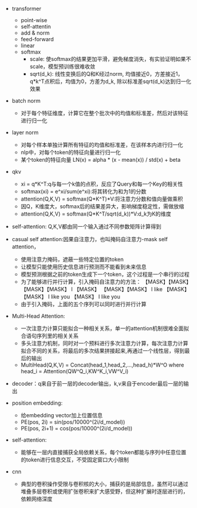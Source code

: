 * transformer
    - point-wise
    - self-attentin
    - add & norm
    - feed-forward
    - linear
    - softmax
        - scale: 使softmax的结果更加平滑，避免梯度消失，有实验证明如果不scale，模型预训练很难收敛
        - sqrt(d_k): 线性变换后的Q和K经过norm, 均值接近0，方差接近1， q*k^T点积后，均值为0，方差为d_k, 除以标准差sqrt(d_k)达到归一化效果

* batch norm
    - 对于每个特征维度，计算它在整个批次中的均值和标准差，然后对该特征进行归一化
   
* layer norm
    - 对每个样本单独计算所有特征的均值和标准差，在该样本内进行归一化
    - nlp中，对每个token的特征向量进行归一化
    - 某个token的特征向量 LN(x) = alpha * (x - mean(x)) / std(x) + beta

* qkv
    - xi = q*K^T:q与每一个k值的点积，反应了Query和每一个Key的相关性
    - softmax(xi) = e^xi/sum(e^xi):将其转化为和为1的分数
    - attention(Q,K,V) = softmax(Q*K^T)*V:将注意力分数和值向量做乘积
    - 因Q，K维度大，softmax后的结果差异大，影响梯度稳定性，需做放缩
    - attention(Q,K,V) = softmax(Q*K^T/sqrt(d_k))*V:d_k为K的维度

* self-attention: Q,K,V都由同一个输入通过不同参数矩阵计算得到

* casual self attention:因果自注意力，也叫掩码自注意力-mask self attention，
    - 使用注意力掩码，遮蔽一些特定位置的token
    - 让模型只能使用历史信息进行预测而不能看到未来信息
    - 模型预测根据之前的token生成下一个token，这个过程是一个串行的过程
    - 为了能够进行并行计算，引入掩码自注意力的方法：
        <BOS> 【MASK】【MASK】【MASK】【MASK】
        <BOS>    I   【MASK】 【MASK】【MASK】
        <BOS>    I     like  【MASK】【MASK】
        <BOS>    I     like    you  【MASK】
        <BoS>    I     like    you   </EOS>
    - 由于引入掩码，上面的五个序列可以同时进行并行计算

* Multi-Head Attention:
    - 一次注意力计算只能拟合一种相关关系，单一的attention机制很难全面拟合语句序列里的相关关系
    - 多头注意力机制，同时对一个预料进行多次注意力计算，每次注意力计算拟合不同的关系，将最后的多次结果拼接起来,再通过一个线性层，得到最后的输出
    - MultiHead(Q,K,V) = Concat(head_1,head_2,...,head_h)*W^O where head_i = Attention(QW^Q_i,KW^K_i,VW^V_i)

* decoder：q来自于前一层的decoder输出，k,v来自于encoder最后一层的输出

* position embedding:
    - 给embedding vector加上位置信息
    - PE(pos, 2i) = sin(pos/10000^(2i/d_model))
    - PE(pos, 2i+1) = cos(pos/10000^(2i/d_model))

* self-attention:
    - 能够在一层内直接捕获全局依赖关系，每个token都能与序列中任意位置的token进行信息交互，不受固定窗口大小限制
* cnn
    - 典型的卷积操作受限与卷积核的大小，捕获的是局部信息，虽然可以通过堆叠多层卷积或使用扩张卷积来扩大感受野，但这种扩展时逐层进行的，依赖网络深度

